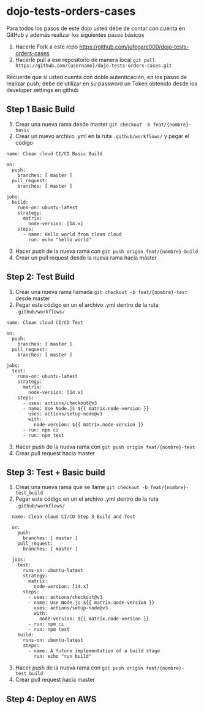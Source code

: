 # dojo-tests-orders-cases

Para todos los pasos de este dojo usted debe de contar con cuenta en GitHub y además realizar los siguientes pasos básicos

1. Hacerle Fork a este repo https://github.com/jufegare000/dojo-tests-orders-cases
2. Hacerle pull a ese repositorio de manera local `git pull https://github.com/{username}/dojo-tests-orders-cases.git`

Recuerde que si usted cuenta con doble autenticación, en los pasos de realizar push; debe de utilizar en su password un Token obtenido desde los developer settings en github

## Step 1 Basic Build

1. Crear una nueva rama desde master `git checkout -b feat/{nombre}-basic`
2. Crear un nuevo archivo .yml en la ruta `.github/workflows/` y pegar el código
```
name: Clean cloud CI/CD Basic Build

on:
  push:
    branches: [ master ]
  pull_request:
    branches: [ master ]

jobs:
  build:
    runs-on: ubuntu-latest
    strategy:
      matrix:
        node-version: [14.x]
    steps:
      - name: Hello world from clean cloud
        run: echo "hello world"
```
3. Hacer push de la nueva rama con `git push origin feat/{nombre}-build`
4. Crear un pull request desde la nueva rama hacia máster. 

## Step 2: Test Build

1. Crear una nueva rama llamada `git checkout -b feat/{nombre}-test` desde master
2. Pegar este código en un el archivo .yml dentro de la ruta `.github/workflows/`
```
name: Clean cloud CI/CD Test

on:
  push:
    branches: [ master ]
  pull_request:
    branches: [ master ]

jobs:
  test:
    runs-on: ubuntu-latest
    strategy:
      matrix:
        node-version: [14.x]
    steps:
      - uses: actions/checkout@v3
      - name: Use Node.js ${{ matrix.node-version }}
        uses: actions/setup-node@v3
        with:
          node-version: ${{ matrix.node-version }}
      - run: npm ci
      - run: npm test
```
3. Hacer push de la nueva rama con `git push origin feat/{nombre}-test`
4. Crear pull request hacia master

## Step 3: Test + Basic build

1. Crear una nueva rama que se llame `git checkout -b feat/{nombre}-test_build`
2. Pegar este código en un el archivo .yml dentro de la ruta `.github/workflows/`
```
  name: Clean cloud CI/CD Step 3 Build and Test

  on:
    push:
      branches: [ master ]
    pull_request:
      branches: [ master ]

  jobs:
    test:
      runs-on: ubuntu-latest
      strategy:
        matrix:
          node-version: [14.x]
      steps:
        - uses: actions/checkout@v3
        - name: Use Node.js ${{ matrix.node-version }}
          uses: actions/setup-node@v3
          with:
            node-version: ${{ matrix.node-version }}
        - run: npm ci
        - run: npm test
    build:
      runs-on: ubuntu-latest
      steps:
        - name: A future implementation of a build stage
          run: echo "run build"
```
3. Hacer push de la nueva rama con `git push origin feat/{nombre}-test_build`
4. Crear pull request hacia master

## Step 4: Deploy en AWS

